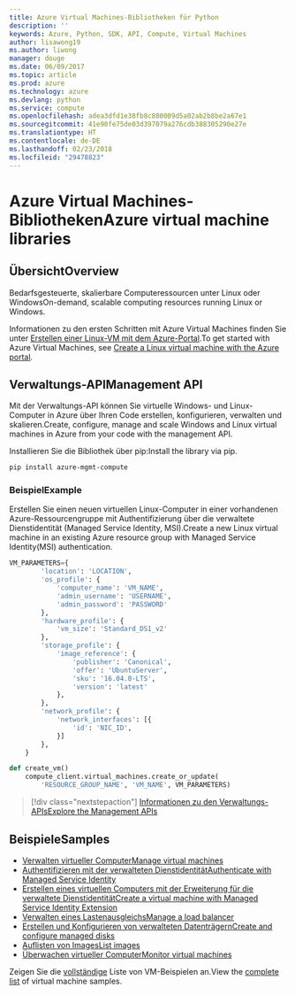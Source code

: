 ```yaml
---
title: Azure Virtual Machines-Bibliotheken für Python
description: ''
keywords: Azure, Python, SDK, API, Compute, Virtual Machines
author: lisawong19
ms.author: liwong
manager: douge
ms.date: 06/09/2017
ms.topic: article
ms.prod: azure
ms.technology: azure
ms.devlang: python
ms.service: compute
ms.openlocfilehash: adea3dfd1e38fb8c880009d5a02ab2b8be2a67e1
ms.sourcegitcommit: 41e90fe75de03d397079a276cdb388305290e27e
ms.translationtype: HT
ms.contentlocale: de-DE
ms.lasthandoff: 02/23/2018
ms.locfileid: "29478823"
---
```

# <a name="azure-virtual-machine-libraries"></a><span data-ttu-id="7bc43-103">Azure Virtual Machines-Bibliotheken</span><span class="sxs-lookup"><span data-stu-id="7bc43-103">Azure virtual machine libraries</span></span>

## <a name="overview"></a><span data-ttu-id="7bc43-104">Übersicht</span><span class="sxs-lookup"><span data-stu-id="7bc43-104">Overview</span></span>

<span data-ttu-id="7bc43-105">Bedarfsgesteuerte, skalierbare Computeressourcen unter Linux oder Windows</span><span class="sxs-lookup"><span data-stu-id="7bc43-105">On-demand, scalable computing resources running Linux or Windows.</span></span>

<span data-ttu-id="7bc43-106">Informationen zu den ersten Schritten mit Azure Virtual Machines finden Sie unter [Erstellen einer Linux-VM mit dem Azure-Portal](/azure/virtual-machines/linux/quick-create-portal).</span><span class="sxs-lookup"><span data-stu-id="7bc43-106">To get started with Azure Virtual Machines, see [Create a Linux virtual machine with the Azure portal](/azure/virtual-machines/linux/quick-create-portal).</span></span>

## <a name="management-api"></a><span data-ttu-id="7bc43-107">Verwaltungs-API</span><span class="sxs-lookup"><span data-stu-id="7bc43-107">Management API</span></span>

<span data-ttu-id="7bc43-108">Mit der Verwaltungs-API können Sie virtuelle Windows- und Linux-Computer in Azure über Ihren Code erstellen, konfigurieren, verwalten und skalieren.</span><span class="sxs-lookup"><span data-stu-id="7bc43-108">Create, configure, manage and scale Windows and Linux virtual machines in Azure from your code with the management API.</span></span>

<span data-ttu-id="7bc43-109">Installieren Sie die Bibliothek über pip:</span><span class="sxs-lookup"><span data-stu-id="7bc43-109">Install the library via pip.</span></span>

```bash
pip install azure-mgmt-compute 
```   

### <a name="example"></a><span data-ttu-id="7bc43-110">Beispiel</span><span class="sxs-lookup"><span data-stu-id="7bc43-110">Example</span></span>

<span data-ttu-id="7bc43-111">Erstellen Sie einen neuen virtuellen Linux-Computer in einer vorhandenen Azure-Ressourcengruppe mit Authentifizierung über die verwaltete Dienstidentität (Managed Service Identity, MSI).</span><span class="sxs-lookup"><span data-stu-id="7bc43-111">Create a new Linux virtual machine in an existing Azure resource group with Managed Service Identity(MSI) authentication.</span></span>

```python
VM_PARAMETERS={
        'location': 'LOCATION',
        'os_profile': {
            'computer_name': 'VM_NAME',
            'admin_username': 'USERNAME',
            'admin_password': 'PASSWORD'
        },
        'hardware_profile': {
            'vm_size': 'Standard_DS1_v2'
        },
        'storage_profile': {
            'image_reference': {
                'publisher': 'Canonical',
                'offer': 'UbuntuServer',
                'sku': '16.04.0-LTS',
                'version': 'latest'
            },
        },
        'network_profile': {
            'network_interfaces': [{
                'id': 'NIC_ID',
            }]
        },
    }

def create_vm()
    compute_client.virtual_machines.create_or_update(
        'RESOURCE_GROUP_NAME', 'VM_NAME', VM_PARAMETERS)
```

> [!div class="nextstepaction"]
> [<span data-ttu-id="7bc43-112">Informationen zu den Verwaltungs-APIs</span><span class="sxs-lookup"><span data-stu-id="7bc43-112">Explore the Management APIs</span></span>](/python/api/overview/azure/virtualmachines/management)

## <a name="samples"></a><span data-ttu-id="7bc43-113">Beispiele</span><span class="sxs-lookup"><span data-stu-id="7bc43-113">Samples</span></span>

* <span data-ttu-id="7bc43-114">[Verwalten virtueller Computer][1]</span><span class="sxs-lookup"><span data-stu-id="7bc43-114">[Manage virtual machines][1]</span></span>
* <span data-ttu-id="7bc43-115">[Authentifizieren mit der verwalteten Dienstidentität][2]</span><span class="sxs-lookup"><span data-stu-id="7bc43-115">[Authenticate with Managed Service Identity][2]</span></span>
* <span data-ttu-id="7bc43-116">[Erstellen eines virtuellen Computers mit der Erweiterung für die verwaltete Dienstidentität][3]</span><span class="sxs-lookup"><span data-stu-id="7bc43-116">[Create a virtual machine with Managed Service Identity Extension][3]</span></span>
* <span data-ttu-id="7bc43-117">[Verwalten eines Lastenausgleichs][4]</span><span class="sxs-lookup"><span data-stu-id="7bc43-117">[Manage a load balancer][4]</span></span>
* <span data-ttu-id="7bc43-118">[Erstellen und Konfigurieren von verwalteten Datenträgern][5]</span><span class="sxs-lookup"><span data-stu-id="7bc43-118">[Create and configure managed disks][5]</span></span>
* <span data-ttu-id="7bc43-119">[Auflisten von Images][6]</span><span class="sxs-lookup"><span data-stu-id="7bc43-119">[List images][6]</span></span> 
* <span data-ttu-id="7bc43-120">[Überwachen virtueller Computer][7]</span><span class="sxs-lookup"><span data-stu-id="7bc43-120">[Monitor virtual machines][7]</span></span>

<span data-ttu-id="7bc43-121">Zeigen Sie die [vollständige](https://azure.microsoft.com/resources/samples/?platform=python&term=virtual-machines) Liste von VM-Beispielen an.</span><span class="sxs-lookup"><span data-stu-id="7bc43-121">View the [complete list](https://azure.microsoft.com/resources/samples/?platform=python&term=virtual-machines) of virtual machine samples.</span></span>

[1]: https://azure.microsoft.com/resources/samples/virtual-machines-python-manage/
[2]: https://github.com/Azure-Samples/resource-manager-python-manage-resources-with-msi
[3]: https://github.com/Azure-Samples/compute-python-msi-vm
[4]: https://azure.microsoft.com/resources/samples/network-python-manage-loadbalancer
[5]: ../docs-ref-conceptual/python-sdk-azure-samples-managed-disks.md
[6]: ../docs-ref-conceptual/python-sdk-azure-samples-list-images.md
[7]: ../docs-ref-conceptual/python-sdk-azure-samples-monitor-vms.md
